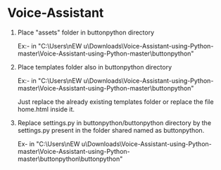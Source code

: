 # Voice-Assistant


1. Place "assets" folder in buttonpython directory

   Ex:- in "C:\Users\nEW u\Downloads\Voice-Assistant-using-Python-master\Voice-Assistant-using-Python-master\buttonpython\"

2. Place templates folder also in buttonpython directory 

   Ex:- in "C:\Users\nEW u\Downloads\Voice-Assistant-using-Python-master\Voice-Assistant-using-Python-master\buttonpython"
   
   Just replace the already existing templates folder or replace the file home.html inside it.
   
3. Replace settings.py in buttonpython/buttonpython directory by the settings.py present in the folder shared named as buttonpython.

   Ex- in "C:\Users\nEW u\Downloads\Voice-Assistant-using-Python-master\Voice-Assistant-using-Python-master\buttonpython\buttonpython"

